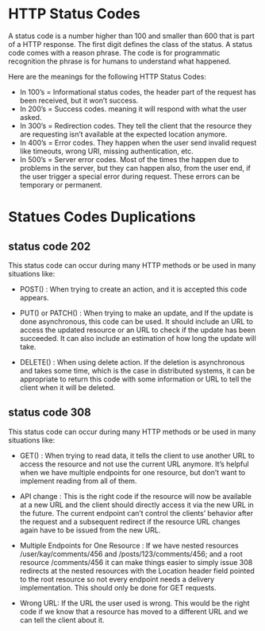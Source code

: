 # HTTP Status Codes

A status code is a number higher than 100 and smaller than 600 that is part of a HTTP response. The first digit defines the class of the status. A status code comes with a reason phrase. The code is for programmatic recognition the phrase is for humans to understand what happened.

Here are the meanings for the following HTTP Status Codes:

- In 100’s = Informational status codes, the header part of the request has been received, but it won’t success.
- In 200’s = Success codes. meaning it will respond with what the user asked.
- In 300’s = Redirection codes. They tell the client that the resource they are requesting isn’t available at the expected location anymore.
- In 400’s = Error codes. They happen when the user send invalid request like timeouts, wrong URI, missing authentication, etc.
- In 500’s = Server error codes. Most of the times the happen due to problems in the server, but they can happen also, from the user end, if the user trigger a special error during request. These errors can be temporary or permanent.

# Statues Codes Duplications

## status code 202
This status code can occur during many HTTP methods or be used in many situations like:

- POST() : When trying to create an action, and it is accepted this code appears.

- PUT() or PATCH() : When trying to make an update, and If the update is done asynchronous, this code can be used. It should include an URL to access the updated resource or an URL to check if the update has been succeeded. It can also include an estimation of how long the update will take.

- DELETE() : When using delete action. If the deletion is asynchronous and takes some time, which is the case in distributed systems, it can be appropriate to return this code with some information or URL to tell the client when it will be deleted.

## status code 308
This status code can occur during many HTTP methods or be used in many situations like:

- GET() : When trying to read data, it tells the client to use another URL to access the resource and not use the current URL anymore. It’s helpful when we have multiple endpoints for one resource, but don’t want to implement reading from all of them.

- API change : This is the right code if the resource will now be available at a new URL and the client should directly access it via the new URL in the future. The current endpoint can’t control the clients’ behavior after the request and a subsequent redirect if the resource URL changes again have to be issued from the new URL.

- Multiple Endpoints for One Resource : If we have nested resources /user/kay/comments/456 and /posts/123/comments/456; and a root resource /comments/456 it can make things easier to simply issue 308 redirects at the nested resources with the Location header field pointed to the root resource so not every endpoint needs a delivery implementation. This should only be done for GET requests.

- Wrong URL: If the URL the user used is wrong. This would be the right code if we know that a resource has moved to a different URL and we can tell the client about it.

